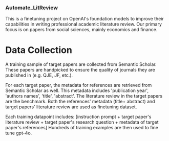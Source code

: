 ### Automate_LitReview
This is a finetuning project on OpenAI's foundation models to improve their capabilities in writing professional academic literature review. Our primary focus is on papers from social sciences, mainly economics and finance. 

# Data Collection
A training sample of target papers are collected from Semantic Scholar. These papers are handpicked to ensure the quality of journals they are published in (e.g. QJE, JF, etc.).

For each target paper, the metadata for references are retrieved from Semantic Scholar as well. This metadata includes 'publication year', 'authors names', 'title', 'abstract'. The literature review in the target papers are the benchmark. Both the references' metadata (title+ abstract) and target papers' literature review are used as finetuning dataset. 

Each training datapoint includes: [instruction prompt + target paper's literature review + target paper's research question + metadata of target paper's references]
Hundreds of training examples are then used to fine tune gpt-4o. 
